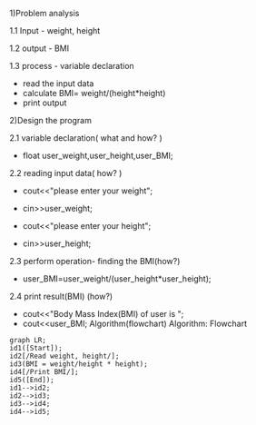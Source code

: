 1)Problem analysis 

1.1 Input - weight, height

1.2 output - BMI

1.3 process - variable declaration
   - read the input data
   - calculate BMI= weight/(height*height)
   - print output

2)Design the program

2.1 variable declaration( what and how? )

   - float user_weight,user_height,user_BMI;

2.2 reading input data( how? )

   - cout<<"please enter your weight";
   
   - cin>>user_weight;
   
   - cout<<"please enter your height";
   
   - cin>>user_height;

2.3 perform operation- finding the BMI(how?)

   - user_BMI=user_weight/(user_height*user_height);

2.4 print result(BMI) (how?)

   - cout<<"Body Mass Index(BMI) of user is ";
   - cout<<user_BMI;
Algorithm(flowchart)
Algorithm: Flowchart
```mermaid
graph LR;
id1([Start]);
id2[/Read weight, height/];
id3(BMI = weight/height * height);
id4[/Print BMI/];
id5([End]);
id1-->id2;
id2-->id3;
id3-->id4;
id4-->id5;
```
